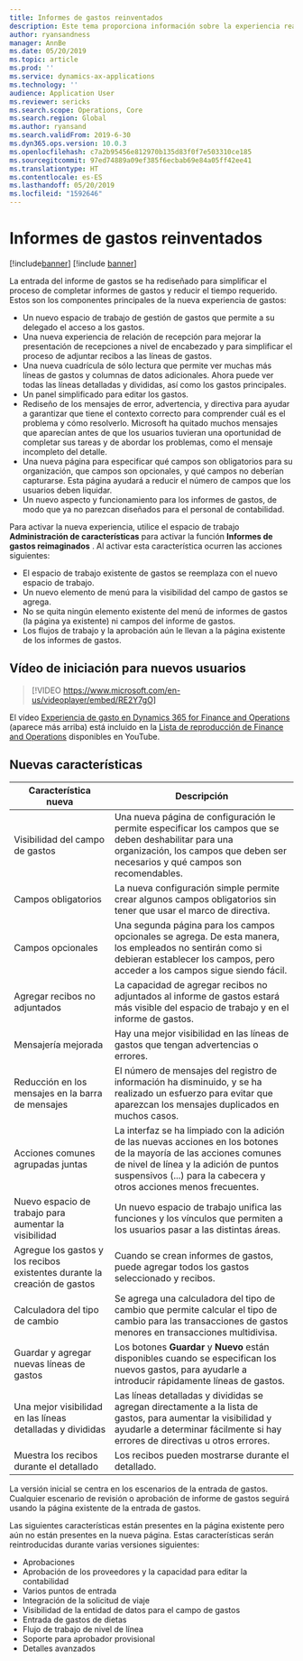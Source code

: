 ```yaml
---
title: Informes de gastos reinventados
description: Este tema proporciona información sobre la experiencia reajustada y reinventada para la entrada del informe de gastos en Microsoft Dynamics 365 for Finance and Operations. La nueva experiencia simplifica el proceso de completar informes de gastos y reduce el tiempo requerido.
author: ryansandness
manager: AnnBe
ms.date: 05/20/2019
ms.topic: article
ms.prod: ''
ms.service: dynamics-ax-applications
ms.technology: ''
audience: Application User
ms.reviewer: sericks
ms.search.scope: Operations, Core
ms.search.region: Global
ms.author: ryansand
ms.search.validFrom: 2019-6-30
ms.dyn365.ops.version: 10.0.3
ms.openlocfilehash: c7a2b95456e812970b135d83f0f7e503310ce185
ms.sourcegitcommit: 97ed74889a09ef385f6ecbab69e84a05ff42ee41
ms.translationtype: HT
ms.contentlocale: es-ES
ms.lasthandoff: 05/20/2019
ms.locfileid: "1592646"
---
```

# <a name="expense-reports-reimagined"></a>Informes de gastos reinventados

[!include[banner](../includes/banner.md)]
[!include [banner](../includes/preview-banner.md)]

La entrada del informe de gastos se ha rediseñado para simplificar el proceso de completar informes de gastos y reducir el tiempo requerido. Estos son los componentes principales de la nueva experiencia de gastos:

- Un nuevo espacio de trabajo de gestión de gastos que permite a su delegado el acceso a los gastos.
- Una nueva experiencia de relación de recepción para mejorar la presentación de recepciones a nivel de encabezado y para simplificar el proceso de adjuntar recibos a las líneas de gastos.
- Una nueva cuadrícula de sólo lectura que permite ver muchas más líneas de gastos y columnas de datos adicionales. Ahora puede ver todas las líneas detalladas y divididas, así como los gastos principales.
- Un panel simplificado para editar los gastos.
- Rediseño de los mensajes de error, advertencia, y directiva para ayudar a garantizar que tiene el contexto correcto para comprender cuál es el problema y cómo resolverlo. Microsoft ha quitado muchos mensajes que aparecían antes de que los usuarios tuvieran una oportunidad de completar sus tareas y de abordar los problemas, como el mensaje incompleto del detalle.
- Una nueva página para especificar qué campos son obligatorios para su organización, que campos son opcionales, y qué campos no deberían capturarse. Esta página ayudará a reducir el número de campos que los usuarios deben liquidar.
- Un nuevo aspecto y funcionamiento para los informes de gastos, de modo que ya no parezcan diseñados para el personal de contabilidad.

Para activar la nueva experiencia, utilice el espacio de trabajo **Administración de características** para activar la función **Informes de gastos reimaginados** . Al activar esta característica ocurren las acciones siguientes:

- El espacio de trabajo existente de gastos se reemplaza con el nuevo espacio de trabajo.
- Un nuevo elemento de menú para la visibilidad del campo de gastos se agrega.
- No se quita ningún elemento existente del menú de informes de gastos (la página ya existente) ni campos del informe de gastos.
- Los flujos de trabajo y la aprobación aún le llevan a la página existente de los informes de gastos.

## <a name="getting-started-video-for-new-users"></a>Vídeo de iniciación para nuevos usuarios

> [!VIDEO https://www.microsoft.com/en-us/videoplayer/embed/RE2Y7gO]

El vídeo [Experiencia de gasto en Dynamics 365 for Finance and Operations](https://youtu.be/Ocy-MsTvEE0) (aparece más arriba) está incluido en la  [Lista de reproducción de Finance and Operations](https://www.youtube.com/playlist?list=PLcakwueIHoT_SYfIaPGoOhloFoCXiUSyW) disponibles en YouTube.

## <a name="new-features"></a>Nuevas características

| Característica nueva | Descripción |
|---|----|
| Visibilidad del campo de gastos | Una nueva página de configuración le permite especificar los campos que se deben deshabilitar para una organización, los campos que deben ser necesarios y qué campos son recomendables. |
| Campos obligatorios | La nueva configuración simple permite crear algunos campos obligatorios sin tener que usar el marco de directiva. |
| Campos opcionales | Una segunda página para los campos opcionales se agrega. De esta manera, los empleados no sentirán como si debieran establecer los campos, pero acceder a los campos sigue siendo fácil. |
| Agregar recibos no adjuntados | La capacidad de agregar recibos no adjuntados al informe de gastos estará más visible del espacio de trabajo y en el informe de gastos. |
| Mensajería mejorada | Hay una mejor visibilidad en las líneas de gastos que tengan advertencias o errores. |
| Reducción en los mensajes en la barra de mensajes| El número de mensajes del registro de información ha disminuido, y se ha realizado un esfuerzo para evitar que aparezcan los mensajes duplicados en muchos casos. |
| Acciones comunes agrupadas juntas | La interfaz se ha limpiado con la adición de las nuevas acciones en los botones de la mayoría de las acciones comunes de nivel de línea y la adición de puntos suspensivos (...) para la cabecera y otros acciones menos frecuentes. |
| Nuevo espacio de trabajo para aumentar la visibilidad | Un nuevo espacio de trabajo unifica las funciones y los vínculos que permiten a los usuarios pasar a las distintas áreas. |
| Agregue los gastos y los recibos existentes durante la creación de gastos | Cuando se crean informes de gastos, puede agregar todos los gastos seleccionado y recibos. |
| Calculadora del tipo de cambio | Se agrega una calculadora del tipo de cambio que permite calcular el tipo de cambio para las transacciones de gastos menores en transacciones multidivisa. |
| Guardar y agregar nuevas líneas de gastos | Los botones **Guardar** y **Nuevo** están disponibles cuando se especifican los nuevos gastos, para ayudarle a introducir rápidamente líneas de gastos. |
| Una mejor visibilidad en las líneas detalladas y divididas | Las líneas detalladas y divididas se agregan directamente a la lista de gastos, para aumentar la visibilidad y ayudarle a determinar fácilmente si hay errores de directivas u otros errores. |
| Muestra los recibos durante el detallado | Los recibos pueden mostrarse durante el detallado. |

La versión inicial se centra en los escenarios de la entrada de gastos. Cualquier escenario de revisión o aprobación de informe de gastos seguirá usando la página existente de la entrada de gastos.

Las siguientes características están presentes en la página existente pero aún no están presentes en la nueva página. Estas características serán reintroducidas durante varias versiones siguientes:

- Aprobaciones
- Aprobación de los proveedores y la capacidad para editar la contabilidad
- Varios puntos de entrada
- Integración de la solicitud de viaje
- Visibilidad de la entidad de datos para el campo de gastos
- Entrada de gastos de dietas
- Flujo de trabajo de nivel de línea
- Soporte para aprobador provisional
- Detalles avanzados
